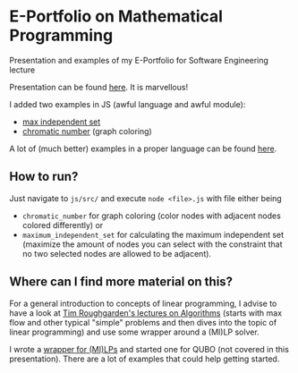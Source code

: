 # E-Portfolio on Mathematical Programming
Presentation and examples of my E-Portfolio for Software Engineering lecture

Presentation can be found [here](https://github.com/keksklauer4/EPortfolioMathematicalProgramming/blob/master/presentation/julien_se_presentation.pdf). It is marvellous!

I added two examples in JS (awful language and awful module):
- [max independent set](https://github.com/keksklauer4/EPortfolioMathematicalProgramming/blob/master/js/src/maximum_independent_set.js)
- [chromatic number](https://github.com/keksklauer4/EPortfolioMathematicalProgramming/blob/master/js/src/chromatic_number.js) (graph coloring)

A lot of (much better) examples in a proper language can be found [here](https://github.com/keksklauer4/SCIP_Wrapper).

## How to run?
Just navigate to ```js/src/``` and execute ```node <file>.js``` with file either being
- ```chromatic_number``` for graph coloring (color nodes with adjacent nodes colored differently) or
- ```maximum_independent_set``` for calculating the maximum independent set (maximize the amount of nodes you can select with the constraint that no two selected nodes are allowed to be adjacent).

## Where can I find more material on this?
For a general introduction to concepts of linear programming, I advise to have a look at [Tim Roughgarden's lectures on Algorithms](https://youtube.com/playlist?list=PLEGCF-WLh2RJh2yDxlJJjnKswWdoO8gAc) (starts with max flow and other typical "simple" problems and then dives into the topic of linear programming) and use some wrapper around a (MI)LP solver.

I wrote a [wrapper for (MI)LPs](https://github.com/keksklauer4/SCIP_Wrapper) and started one for QUBO (not covered in this presentation). There are a lot of examples that could help getting started.
